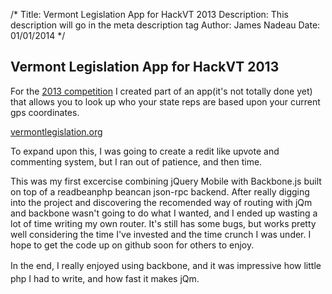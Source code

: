 /*
Title: Vermont Legislation App for HackVT 2013
Description: This description will go in the meta description tag
Author: James Nadeau
Date: 01/01/2014
*/

## Vermont Legislation App for HackVT 2013

<p>
	For the <a href="http://hackvt.com/">2013 competition</a> I created 
	part of an app(it's not totally done yet) that allows you to look up 
	who your state reps are based upon your current gps coordinates.&nbsp;
</p>

<p><a href="http://vermontlegislation.org">vermontlegislation.org</a></p>

<p>To expand upon this, I was going to create a redit like upvote and commenting 
system, but I ran out of patience, and then time.&nbsp;</p><p>This was my 
first excercise combining jQuery Mobile with Backbone.js built on top of a
readbeanphp beancan json-rpc backend. After really digging into the project 
and discovering the recomended way of routing with jQm and backbone wasn't going 
to do what I wanted, and I ended up wasting a lot of time writing my own router. 
It's still has some bugs, but works pretty well considering the time I've invested 
and the time crunch I was under. I hope to get the code up on github soon for 
others to enjoy.&nbsp;</p>

<p><span style="line-height: 1.538em;">In the end, I really enjoyed using 
backbone, and it was impressive how little php I had to write, and how 
fast it makes jQm.&nbsp;&nbsp;</span></p>
